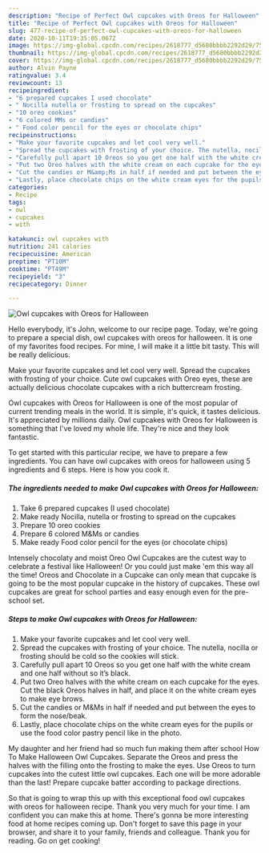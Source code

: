 ```yaml
---
description: "Recipe of Perfect Owl cupcakes with Oreos for Halloween"
title: "Recipe of Perfect Owl cupcakes with Oreos for Halloween"
slug: 477-recipe-of-perfect-owl-cupcakes-with-oreos-for-halloween
date: 2020-10-11T19:35:05.067Z
image: https://img-global.cpcdn.com/recipes/2618777_d5680bbbb2292d29/751x532cq70/owl-cupcakes-with-oreos-for-halloween-recipe-main-photo.jpg
thumbnail: https://img-global.cpcdn.com/recipes/2618777_d5680bbbb2292d29/751x532cq70/owl-cupcakes-with-oreos-for-halloween-recipe-main-photo.jpg
cover: https://img-global.cpcdn.com/recipes/2618777_d5680bbbb2292d29/751x532cq70/owl-cupcakes-with-oreos-for-halloween-recipe-main-photo.jpg
author: Alvin Payne
ratingvalue: 3.4
reviewcount: 13
recipeingredient:
- "6 prepared cupcakes I used chocolate"
- " Nocilla nutella or frosting to spread on the cupcakes"
- "10 oreo cookies"
- "6 colored MMs or candies"
- " Food color pencil for the eyes or chocolate chips"
recipeinstructions:
- "Make your favorite cupcakes and let cool very well."
- "Spread the cupcakes with frosting of your choice. The nutella, nocilla or frosting should be cold so the cookies will stick."
- "Carefully pull apart 10 Oreos so you get one half with the white cream and one half without so it’s black."
- "Put two Oreo halves with the white cream on each cupcake for the eyes. Cut the black Oreos halves in half, and place it on the white cream eyes to make eye brows."
- "Cut the candies or M&amp;Ms in half if needed and put between the eyes to form the nose/beak."
- "Lastly, place chocolate chips on the white cream eyes for the pupils or use the food color pastry pencil like in the photo."
categories:
- Recipe
tags:
- owl
- cupcakes
- with

katakunci: owl cupcakes with 
nutrition: 241 calories
recipecuisine: American
preptime: "PT10M"
cooktime: "PT49M"
recipeyield: "3"
recipecategory: Dinner

---
```



![Owl cupcakes with Oreos for Halloween](https://img-global.cpcdn.com/recipes/2618777_d5680bbbb2292d29/751x532cq70/owl-cupcakes-with-oreos-for-halloween-recipe-main-photo.jpg)

Hello everybody, it's John, welcome to our recipe page. Today, we're going to prepare a special dish, owl cupcakes with oreos for halloween. It is one of my favorites food recipes. For mine, I will make it a little bit tasty. This will be really delicious.

Make your favorite cupcakes and let cool very well. Spread the cupcakes with frosting of your choice. Cute owl cupcakes with Oreo eyes, these are actually delicious chocolate cupcakes with a rich buttercream frosting.

Owl cupcakes with Oreos for Halloween is one of the most popular of current trending meals in the world. It is simple, it's quick, it tastes delicious. It's appreciated by millions daily. Owl cupcakes with Oreos for Halloween is something that I've loved my whole life. They're nice and they look fantastic.


To get started with this particular recipe, we have to prepare a few ingredients. You can have owl cupcakes with oreos for halloween using 5 ingredients and 6 steps. Here is how you cook it.

<!--inarticleads1-->

##### The ingredients needed to make Owl cupcakes with Oreos for Halloween:

1. Take 6 prepared cupcakes (I used chocolate)
1. Make ready  Nocilla, nutella or frosting to spread on the cupcakes
1. Prepare 10 oreo cookies
1. Prepare 6 colored M&amp;Ms or candies
1. Make ready  Food color pencil for the eyes (or chocolate chips)


Intensely chocolaty and moist Oreo Owl Cupcakes are the cutest way to celebrate a festival like Halloween! Or you could just make &#39;em this way all the time! Oreos and Chocolate in a Cupcake can only mean that cupcake is going to be the most popular cupcake in the history of cupcakes. These owl cupcakes are great for school parties and easy enough even for the pre-school set. 

<!--inarticleads2-->

##### Steps to make Owl cupcakes with Oreos for Halloween:

1. Make your favorite cupcakes and let cool very well.
1. Spread the cupcakes with frosting of your choice. The nutella, nocilla or frosting should be cold so the cookies will stick.
1. Carefully pull apart 10 Oreos so you get one half with the white cream and one half without so it’s black.
1. Put two Oreo halves with the white cream on each cupcake for the eyes. Cut the black Oreos halves in half, and place it on the white cream eyes to make eye brows.
1. Cut the candies or M&amp;Ms in half if needed and put between the eyes to form the nose/beak.
1. Lastly, place chocolate chips on the white cream eyes for the pupils or use the food color pastry pencil like in the photo.


My daughter and her friend had so much fun making them after school How To Make Halloween Owl Cupcakes. Separate the Oreos and press the halves with the filling onto the frosting to make the eyes. Use Oreos to turn cupcakes into the cutest little owl cupcakes. Each one will be more adorable than the last! Prepare cupcake batter according to package directions. 

So that is going to wrap this up with this exceptional food owl cupcakes with oreos for halloween recipe. Thank you very much for your time. I am confident you can make this at home. There's gonna be more interesting food at home recipes coming up. Don't forget to save this page in your browser, and share it to your family, friends and colleague. Thank you for reading. Go on get cooking!
